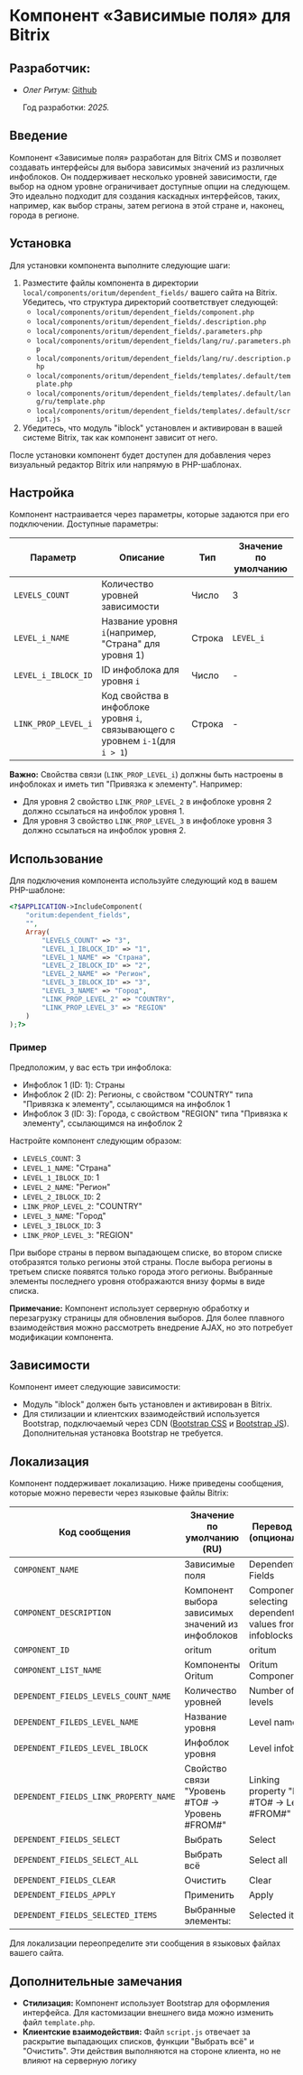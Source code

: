 # Компонент «Зависимые поля» для Bitrix

## Разработчик:

* *Олег Ритум:* [Github](https://github.com/oritum)

  Год разработки: *2025.*

## Введение

Компонент «Зависимые поля» разработан для Bitrix CMS и позволяет создавать интерфейсы для выбора зависимых значений из различных инфоблоков. Он поддерживает несколько уровней зависимости, где выбор на одном уровне ограничивает доступные опции на следующем. Это идеально подходит для создания каскадных интерфейсов, таких, например, как выбор страны, затем региона  в этой стране и, наконец, города в регионе.

## Установка

Для установки компонента выполните следующие шаги:

1. Разместите файлы компонента в директории `local/components/oritum/dependent_fields/` вашего сайта на Bitrix. Убедитесь, что структура директорий соответствует следующей:
   * `local/components/oritum/dependent_fields/component.php`
   * `local/components/oritum/dependent_fields/.description.php`
   * `local/components/oritum/dependent_fields/.parameters.php`
   * `local/components/oritum/dependent_fields/lang/ru/.parameters.php`
   * `local/components/oritum/dependent_fields/lang/ru/.description.php`
   * `local/components/oritum/dependent_fields/templates/.default/template.php`
   * `local/components/oritum/dependent_fields/templates/.default/lang/ru/template.php`
   * `local/components/oritum/dependent_fields/templates/.default/script.js`
2. Убедитесь, что модуль "iblock" установлен и активирован в вашей системе Bitrix, так как компонент зависит от него.

После установки компонент будет доступен для добавления через визуальный редактор Bitrix или напрямую в PHP-шаблонах.

## Настройка

Компонент настраивается через параметры, которые задаются при его подключении. Доступные параметры:

| Параметр      | Описание                                                                                                                       | Тип       | Значение по умолчанию |
| --------------------- | -------------------------------------------------------------------------------------------------------------------------------------- | ------------ | ---------------------------------------- |
| `LEVELS_COUNT`      | Количество уровней зависимости                                                                             | Число   | 3                                        |
| `LEVEL_i_NAME`      | Название уровня `i`(например, "Страна" для уровня 1)                                            | Строка | `LEVEL_i`                              |
| `LEVEL_i_IBLOCK_ID` | ID инфоблока для уровня `i`                                                                                        | Число   | -                                        |
| `LINK_PROP_LEVEL_i` | Код свойства в инфоблоке уровня `i`, связывающего с уровнем `i-1`(для `i > 1`) | Строка | -                                        |

**Важно:** Свойства связи (`LINK_PROP_LEVEL_i`) должны быть настроены в инфоблоках и иметь тип "Привязка к элементу". Например:

* Для уровня 2 свойство `LINK_PROP_LEVEL_2` в инфоблоке уровня 2 должно ссылаться на инфоблок уровня 1.
* Для уровня 3 свойство `LINK_PROP_LEVEL_3` в инфоблоке уровня 3 должно ссылаться на инфоблок уровня 2.

## Использование

Для подключения компонента используйте следующий код в вашем PHP-шаблоне:

```php
<?$APPLICATION->IncludeComponent(
	"oritum:dependent_fields",
	"",
	Array(
		"LEVELS_COUNT" => "3",
		"LEVEL_1_IBLOCK_ID" => "1",
		"LEVEL_1_NAME" => "Страна",
		"LEVEL_2_IBLOCK_ID" => "2",
		"LEVEL_2_NAME" => "Регион",
		"LEVEL_3_IBLOCK_ID" => "3",
		"LEVEL_3_NAME" => "Город",
		"LINK_PROP_LEVEL_2" => "COUNTRY",
		"LINK_PROP_LEVEL_3" => "REGION"
	)
);?>
```

### Пример

Предположим, у вас есть три инфоблока:

* Инфоблок 1 (ID: 1): Страны
* Инфоблок 2 (ID: 2): Регионы, с свойством "COUNTRY" типа "Привязка к элементу", ссылающимся на инфоблок 1
* Инфоблок 3 (ID: 3): Города, с свойством "REGION" типа "Привязка к элементу", ссылающимся на инфоблок 2

Настройте компонент следующим образом:

* `LEVELS_COUNT`: 3
* `LEVEL_1_NAME`: "Страна"
* `LEVEL_1_IBLOCK_ID`: 1
* `LEVEL_2_NAME`: "Регион"
* `LEVEL_2_IBLOCK_ID`: 2
* `LINK_PROP_LEVEL_2`: "COUNTRY"
* `LEVEL_3_NAME`: "Город"
* `LEVEL_3_IBLOCK_ID`: 3
* `LINK_PROP_LEVEL_3`: "REGION"

При выборе страны в первом выпадающем списке, во втором списке отобразятся только регионы этой страны. После выбора регионы в третьем списке появятся только города этого регионы. Выбранные элементы последнего уровня отображаются внизу формы в виде списка.

**Примечание:** Компонент использует серверную обработку и перезагрузку страницы для обновления выборов. Для более плавного взаимодействия можно рассмотреть внедрение AJAX, но это потребует модификации компонента.

## Зависимости

Компонент имеет следующие зависимости:

* Модуль "iblock" должен быть установлен и активирован в Bitrix.
* Для стилизации и клиентских взаимодействий используется Bootstrap, подключаемый через CDN ([Bootstrap CSS](https://cdn.jsdelivr.net/npm/bootstrap@5.3.0/dist/css/bootstrap.min.css) и [Bootstrap JS](https://cdn.jsdelivr.net/npm/bootstrap@5.3.3/dist/js/bootstrap.bundle.min.js)). Дополнительная установка Bootstrap не требуется.

## Локализация

Компонент поддерживает локализацию. Ниже приведены сообщения, которые можно перевести через языковые файлы Bitrix:

| Код сообщения               | Значение по умолчанию (RU)                                                 | Перевод (EN) (опционально)             |
| --------------------------------------- | --------------------------------------------------------------------------------------------- | -------------------------------------------------------- |
| `COMPONENT_NAME`                      | Зависимые поля                                                                   | Dependent Fields                                         |
| `COMPONENT_DESCRIPTION`               | Компонент выбора зависимых значений из инфоблоков | Component for selecting dependent values from infoblocks |
| `COMPONENT_ID`                        | oritum                                                                                        | oritum                                                   |
| `COMPONENT_LIST_NAME`                 | Компоненты Oritum                                                                   | Oritum Components                                        |
| `DEPENDENT_FIELDS_LEVELS_COUNT_NAME`  | Количество уровней                                                           | Number of levels                                         |
| `DEPENDENT_FILEDS_LEVEL_NAME`         | Название уровня                                                                 | Level name                                               |
| `DEPENDENT_FILEDS_LEVEL_IBLOCK`       | Инфоблок уровня                                                                 | Level infoblock                                          |
| `DEPENDENT_FIELDS_LINK_PROPERTY_NAME` | Свойство связи "Уровень #TO# → Уровень #FROM#"                    | Linking property "Level #TO# → Level #FROM#"            |
| `DEPENDENT_FIELDS_SELECT`             | Выбрать                                                                                | Select                                                   |
| `DEPENDENT_FIELDS_SELECT_ALL`         | Выбрать всё                                                                         | Select all                                               |
| `DEPENDENT_FIELDS_CLEAR`              | Очистить                                                                              | Clear                                                    |
| `DEPENDENT_FIELDS_APPLY`              | Применить                                                                            | Apply                                                    |
| `DEPENDENT_FIELDS_SELECTED_ITEMS`     | Выбранные элементы:                                                          | Selected items:                                          |

Для локализации переопределите эти сообщения в языковых файлах вашего сайта.

## Дополнительные замечания

* **Стилизация:** Компонент использует Bootstrap для оформления интерфейса. Для кастомизации внешнего вида можно изменить файл `template.php`.
* **Клиентские взаимодействия:** Файл `script.js` отвечает за раскрытие выпадающих списков, функции "Выбрать всё" и "Очистить". Эти действия выполняются на стороне клиента, но не влияют на серверную логику
